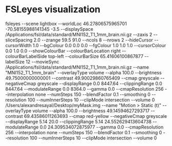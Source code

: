 # FSLeyes visualization

fsleyes --scene lightbox --worldLoc 46.27806575965701 -70.58155988141345 -3.5 --displaySpace /Applications/fsl/data/standard/MNI152_T1_1mm_brain.nii.gz --zaxis 2 --sliceSpacing 2.0 --zrange 59.5 91.0 --ncols 8 --nrows 2 --hideCursor --cursorWidth 1.0 --bgColour 0.0 0.0 0.0 --fgColour 1.0 1.0 1.0 --cursorColour 0.0 1.0 0.0 --showColourBar --colourBarLocation right --colourBarLabelSide top-left --colourBarSize 65.41606100867877 --labelSize 12 --movieSync /Applications/fsl/data/standard/MNI152_T1_1mm_brain.nii.gz --name "MNI152_T1_1mm_brain" --overlayType volume --alpha 100.0 --brightness 49.75000000000001 --contrast 49.90029860765409 --cmap greyscale --negativeCmap greyscale --displayRange 0.0 8447.64 --clippingRange 0.0 8447.64 --modulateRange 0.0 8364.0 --gamma 0.0 --cmapResolution 256 --interpolation none --numSteps 150 --blendFactor 0.1 --smoothing 0 --resolution 100 --numInnerSteps 10 --clipMode intersection --volume 0 /Users/alexandresayal/Desktop/myMask.img --name "Motion > Static (t)" --overlayType volume --alpha 100.0 --brightness 49.14594627293717 --contrast 69.43586011263693 --cmap red-yellow --negativeCmap greyscale --displayRange 5.14 20.0 --clippingRange 5.14 24.552629413604738 --modulateRange 0.0 24.309534072875977 --gamma 0.0 --cmapResolution 256 --interpolation none --numSteps 150 --blendFactor 0.1 --smoothing 0 --resolution 100 --numInnerSteps 10 --clipMode intersection --volume 0
